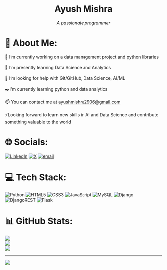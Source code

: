 # <h1 align="center">Ayush Mishra</h1>
<div align="center"> <i>A passionate programmer</i> </div>

# 💫 About Me:
🔭 I’m currently working on a data management project and python libraries<br><br>🌱 I’m presently learning Data Science  and Analytics<br><br>🤝 I’m looking for help with Git/GitHub, Data Science, AI/ML<br><br>✒️I'm currently learning python and data analytics<br><br>📫 You can contact me at ayushmishra2906@gmail.com<br><br>⚡Looking forward to learn new skills in AI and Data Science and contribute something valuable to the world


# 🌐 Socials:
[![LinkedIn](https://img.shields.io/badge/LinkedIn-%230077B5.svg?logo=linkedin&logoColor=white)](https://linkedin.com/in/ayush-mishra06) [![X](https://img.shields.io/badge/X-black.svg?logo=X&logoColor=white)](https://x.com/_ayush_only) [![email](https://img.shields.io/badge/Email-D14836?logo=gmail&logoColor=white)](mailto:ayushmishra2906@gmail.com) 

# 💻 Tech Stack:
![Python](https://img.shields.io/badge/python-3670A0?style=for-the-badge&logo=python&logoColor=ffdd54) ![HTML5](https://img.shields.io/badge/html5-%23E34F26.svg?style=for-the-badge&logo=html5&logoColor=white) ![CSS3](https://img.shields.io/badge/css3-%231572B6.svg?style=for-the-badge&logo=css3&logoColor=white) ![JavaScript](https://img.shields.io/badge/javascript-%23323330.svg?style=for-the-badge&logo=javascript&logoColor=%23F7DF1E) ![MySQL](https://img.shields.io/badge/mysql-4479A1.svg?style=for-the-badge&logo=mysql&logoColor=white) ![Django](https://img.shields.io/badge/django-%23092E20.svg?style=for-the-badge&logo=django&logoColor=white) ![DjangoREST](https://img.shields.io/badge/DJANGO-REST-ff1709?style=for-the-badge&logo=django&logoColor=white&color=ff1709&labelColor=gray) ![Flask](https://img.shields.io/badge/flask-%23000.svg?style=for-the-badge&logo=flask&logoColor=white)
# 📊 GitHub Stats:
![](https://github-readme-stats.vercel.app/api?username=ariizz&theme=transparent&hide_border=false&include_all_commits=false&count_private=false)<br/>
![](https://nirzak-streak-stats.vercel.app/?user=ariizz&theme=transparent&hide_border=false)<br/>
![](https://github-readme-stats.vercel.app/api/top-langs/?username=ariizz&theme=transparent&hide_border=false&include_all_commits=false&count_private=false&layout=compact)

---
[![](https://visitcount.itsvg.in/api?id=ariizz&icon=0&color=0)](https://visitcount.itsvg.in)

<!-- Proudly created with GPRM ( https://gprm.itsvg.in ) -->
